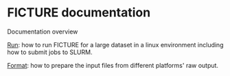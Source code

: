 # FICTURE documentation

Documentation overview

[Run](run.md): how to run FICTURE for a large dataset in a linux environment including how to submit jobs to SLURM.

[Format](format_input.md): how to prepare the input files from different platforms' raw output.
